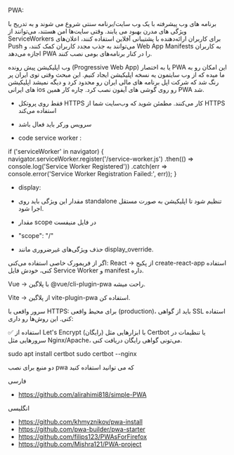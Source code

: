 PWA‌:

برنامه های وب پیشرفته با یک وب سایت/برنامه سنتی شروع می شوند و به تدریج با ویژگی های مدرن بهبود می یابند. وقتی سایت‌ها امن هستند، می‌توانند از ServiceWorkers برای کاربران ارائه‌دهنده با پشتیبانی آفلاین استفاده کنند، اعلان‌های Push می‌توانند به جذب مجدد کاربران کمک کنند، و Web App Manifests به کاربران اجازه می‌دهد PWA را در کنار برنامه‌های بومی نصب کنند.

وب اپلیکیشن پیش رونده (Progressive Web App) یا به اختصار PWA این امکان رو به ما میده که از وب سایتمون یه نسخه اپلیکیشن ایجاد کنیم. این مبحث وقتی توی ایران پر رنگ شد که شرکت اپل برنامه های مالی ایران رو محدود کرد و دیگه نمیشد اپلیکیشن های ایرانی ios رو روی گوشی های آیفون نصب کرد. چاره کار همین PWA شد.


- فقط روی پروتکل HTTPS کار می‌کنند. مطمئن شوید که وب‌سایت شما از HTTPS استفاده می‌کند

- سرویس ورکر باید فعال باشد

- code service worker : 

if ('serviceWorker' in navigator) {
  navigator.serviceWorker.register('/service-worker.js')
    .then(() => console.log('Service Worker Registered'))
    .catch(err => console.error('Service Worker Registration Failed:', err));
}

- display:
-  مقدار این ویژگی باید روی standalone تنظیم شود تا اپلیکیشن به صورت مستقل اجرا شود.

-  مقدار scope در فایل منیفست
-  "scope": "/"

- حذف ویژگی‌های غیرضروری مانند display_override.


اگر از فریمورک خاصی استفاده می‌کنی:
React → از پکیج create-react-app استفاده کنی، خودش فایل Service Worker و manifest داره.

Vue → با پلاگین @vue/cli-plugin-pwa راحت میشه.

Vite → از پلاگین vite-plugin-pwa استفاده کن.

سرور واقعی با HTTPS:
برای محیط واقعی (production)، باید از گواهی SSL استفاده کنی. این روش‌ها رو داری:

✅ استفاده از Let's Encrypt (رایگان)
با ابزارهایی مثل Certbot یا تنظیمات در سرورهایی مثل Nginx/Apache، می‌تونی گواهی رایگان دریافت کنی.

sudo apt install certbot
sudo certbot --nginx


دو منبع برای نصب pwa که می توانید استفاده کنید

فارسی
- https://github.com/alirahimi818/simple-PWA


انگلیسی
- https://github.com/khmyznikov/pwa-install
- https://github.com/pwa-builder/pwa-starter
- https://github.com/filips123/PWAsForFirefox
- https://github.com/Mishra121/PWA-project
